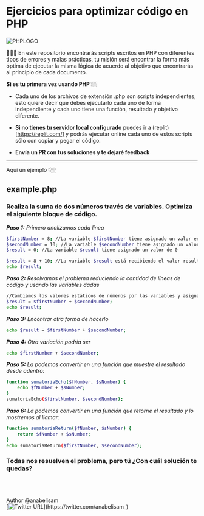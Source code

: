 # Ejercicios para optimizar código en PHP
![PHPLOGO](https://www.php.net/images/logos/new-php-logo.png)

💁🏻‍♀️ En este repositorio encontrarás scripts escritos en PHP con diferentes tipos de errores y malas prácticas, tu misión será encontrar la forma más óptima de ejecutar la misma lógica de acuerdo al objetivo que encontrarás al principio de cada documento. 

**Si es tu primera vez usando PHP**👇🏼
- Cada uno de los archivos de extensión .php son scripts independientes, esto quiere decir que debes ejecutarlo cada uno de forma independiente y cada uno tiene una función, resultado y objetivo diferente.

- **Si no tienes tu servidor local configurado** puedes ir a (replit)[https://replit.com/] y podrás ejecutar online cada uno de estos scripts sólo con copiar y pegar el código.

- **Envía un PR con tus soluciones y te dejaré feedback**

---
Aquí un ejemplo 👇🏼
## example.php

### Realiza la suma de dos números través de variables. Optimiza el siguiente bloque de código.

_**Paso 1:** Primero analizamos cada línea_
```sh
$firstNumber = 8; //La variable $firstNumber tiene asignado un valor entero de 8
$secondNumber = 10; //La variable $secondNumber tiene asignado un valor entero de 10
$result = 0; //La variable $result tiene asignado un valor de 0

$result = 8 + 10; //La variable $result está recibiendo el valor resultante de la suma del número 8 + 10, pero no está usando las variables
echo $result;
```

_**Paso 2:** Resolvamos el problema reduciendo la cantidad de líneas de código y usando las variables dadas_
 
```sh
//Cambiamos los valores estáticos de números por las variables y asignamos el valor resultante a $result
$result = $firstNumber + $secondNumber;
echo $result;
```

_**Paso 3:** Encontrar otra forma de hacerlo_
```sh
echo $result = $firstNumber + $secondNumber;
```

_**Paso 4:** Otra variación podría ser_
```sh
echo $firstNumber + $secondNumber;
```

_**Paso 5:** La podemos convertir en una función que muestre el resultado desde adentro:_
```sh
function sumatoriaEcho($fNumber, $sNumber) {
    echo $fNumber + $sNumber;
}
sumatoriaEcho($firstNumber, $secondNumber);
```
_**Paso 6:** La podemos convertir en una función que retorne el resultado y lo mostremos al llamar:_
```sh
function sumatoriaReturn($fNumber, $sNumber) {
    return $fNumber + $sNumber;
}
echo sumatoriaReturn($firstNumber, $secondNumber);
```

### Todas nos resuelven el problema, pero tú ¿Con cuál solución te quedas?

<br>
<br>

Author @anabelisam <br>
[![Twitter URL](https://img.shields.io/twitter/url/https/twitter.com/anabelisam_.svg?style=social&label=Follow%20%40anabelisam_)](https://twitter.com/anabelisam_)

